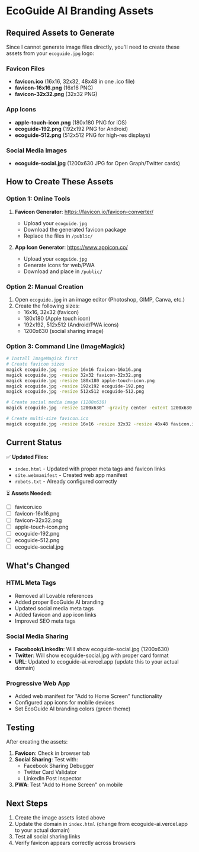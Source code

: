 # EcoGuide AI Branding Assets

## Required Assets to Generate

Since I cannot generate image files directly, you'll need to create these assets from your `ecoguide.jpg` logo:

### Favicon Files
- **favicon.ico** (16x16, 32x32, 48x48 in one .ico file)
- **favicon-16x16.png** (16x16 PNG)
- **favicon-32x32.png** (32x32 PNG)

### App Icons
- **apple-touch-icon.png** (180x180 PNG for iOS)
- **ecoguide-192.png** (192x192 PNG for Android)
- **ecoguide-512.png** (512x512 PNG for high-res displays)

### Social Media Images
- **ecoguide-social.jpg** (1200x630 JPG for Open Graph/Twitter cards)

## How to Create These Assets

### Option 1: Online Tools
1. **Favicon Generator**: https://favicon.io/favicon-converter/
   - Upload your `ecoguide.jpg`
   - Download the generated favicon package
   - Replace the files in `/public/`

2. **App Icon Generator**: https://www.appicon.co/
   - Upload your `ecoguide.jpg`
   - Generate icons for web/PWA
   - Download and place in `/public/`

### Option 2: Manual Creation
1. Open `ecoguide.jpg` in an image editor (Photoshop, GIMP, Canva, etc.)
2. Create the following sizes:
   - 16x16, 32x32 (favicon)
   - 180x180 (Apple touch icon)
   - 192x192, 512x512 (Android/PWA icons)
   - 1200x630 (social sharing image)

### Option 3: Command Line (ImageMagick)
```bash
# Install ImageMagick first
# Create favicon sizes
magick ecoguide.jpg -resize 16x16 favicon-16x16.png
magick ecoguide.jpg -resize 32x32 favicon-32x32.png
magick ecoguide.jpg -resize 180x180 apple-touch-icon.png
magick ecoguide.jpg -resize 192x192 ecoguide-192.png
magick ecoguide.jpg -resize 512x512 ecoguide-512.png

# Create social media image (1200x630)
magick ecoguide.jpg -resize 1200x630^ -gravity center -extent 1200x630 ecoguide-social.jpg

# Create multi-size favicon.ico
magick ecoguide.jpg -resize 16x16 -resize 32x32 -resize 48x48 favicon.ico
```

## Current Status

✅ **Updated Files:**
- `index.html` - Updated with proper meta tags and favicon links
- `site.webmanifest` - Created web app manifest
- `robots.txt` - Already configured correctly

⏳ **Assets Needed:**
- [ ] favicon.ico
- [ ] favicon-16x16.png  
- [ ] favicon-32x32.png
- [ ] apple-touch-icon.png
- [ ] ecoguide-192.png
- [ ] ecoguide-512.png
- [ ] ecoguide-social.jpg

## What's Changed

### HTML Meta Tags
- Removed all Lovable references
- Added proper EcoGuide AI branding
- Updated social media meta tags
- Added favicon and app icon links
- Improved SEO meta tags

### Social Media Sharing
- **Facebook/LinkedIn**: Will show ecoguide-social.jpg (1200x630)
- **Twitter**: Will show ecoguide-social.jpg with proper card format
- **URL**: Updated to ecoguide-ai.vercel.app (update this to your actual domain)

### Progressive Web App
- Added web manifest for "Add to Home Screen" functionality
- Configured app icons for mobile devices
- Set EcoGuide AI branding colors (green theme)

## Testing

After creating the assets:

1. **Favicon**: Check in browser tab
2. **Social Sharing**: Test with:
   - Facebook Sharing Debugger
   - Twitter Card Validator
   - LinkedIn Post Inspector
3. **PWA**: Test "Add to Home Screen" on mobile

## Next Steps

1. Create the image assets listed above
2. Update the domain in `index.html` (change from ecoguide-ai.vercel.app to your actual domain)
3. Test all social sharing links
4. Verify favicon appears correctly across browsers
